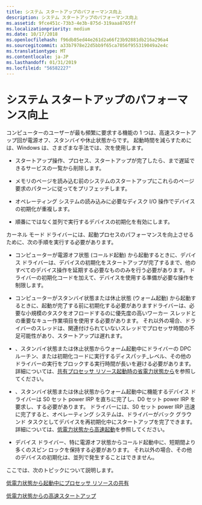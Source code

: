 ```yaml
---
title: システム スタートアップのパフォーマンス向上
description: システム スタートアップのパフォーマンス向上
ms.assetid: 9fce451c-73b3-4e3b-875d-319aaa8765ff
ms.localizationpriority: medium
ms.date: 10/17/2018
ms.openlocfilehash: f96db85ed44e261d2a66f23b92881db216a296a4
ms.sourcegitcommit: a33b7978e22d5bb9f65ca7056f955319049a2e4c
ms.translationtype: MT
ms.contentlocale: ja-JP
ms.lasthandoff: 01/31/2019
ms.locfileid: "56582227"
---
```

# <a name="improving-system-startup-performance"></a>システム スタートアップのパフォーマンス向上


コンピューターのユーザーが最も頻繁に要求する機能の 1 つは、高速スタートアップ回が電源オフ、スタンバイや休止状態からです。 起動時間を減らすためには、Windows は、さまざまな手法では、次を使用します。

-   スタートアップ操作、プロセス、スタートアップが完了したら、まで遅延できるサービスの一覧から削除します。

-   メモリのページを読み込む前のシステムのスタートアップにこれらのページ要求のパターンに従ってをプリフェッチします。

-   オペレーティング システムの読み込みに必要なディスク I/O 操作でデバイスの初期化が重複します。

-   順番にではなく並列で実行するデバイスの初期化を有効にします。

カーネル モード ドライバーには、起動プロセスのパフォーマンスを向上させるために、次の手順を実行する必要があります。

-   コンピューターが電源オフ状態 (コールド起動) から起動するときに、デバイス ドライバーは、デバイスの初期化をスタートアップが完了するまで、他のすべてのデバイス操作を延期する必要なもののみを行う必要があります。 ドライバーの初期化コードを加えて、デバイスを使用する準備が必要な操作を制限します。

-   コンピューターがスタンバイ状態または休止状態 (ウォーム起動) から起動するときに、起動が完了する前に初期化する必要がありますドライバーは、必要な小規模のタスクをオフロードするのに優先度の高いワーカー スレッドとの重要なキュー作業項目を使用する必要があります。 それ以外の場合、ドライバーのスレッドは、関連付けられていないスレッドでプロセッサ時間の不足可能性があり、スタートアップは遅れます。

-   、スタンバイ状態または休止状態からウォーム起動中にドライバーの DPC ルーチン、または初期化コードに実行するディスパッチ\_レベル、その他のドライバーの実行をブロックする実行時間が長いを避ける必要があります。 詳細については、[共有プロセッサ リソース起動時の省電力状態から](sharing-processor-resources-during-startup-from-a-low-power-state.md)を参照してください。

-   、スタンバイ状態または休止状態からウォーム起動中に機能するデバイス ドライバーは S0 セット power IRP を直ちに完了し、D0 セット power IRP を要求し、する必要があります。 ドライバーには、S0 セット power IRP 迅速に完了すると、オペレーティング システムは、ドライバーがバック グラウンド タスクとしてデバイスを再初期化中にスタートアップを完了できます。 詳細については、[低電力状態から高速起動](fast-startup-from-a-low-power-state.md)を参照してください。

-   デバイス ドライバー、特に電源オフ状態からコールド起動中に、短期間より多くのスピン ロックを保持する必要があります。 それ以外の場合、その他のデバイスの初期化は、並列で発生することはできません。

ここでは、次のトピックについて説明します。

[低電力状態から起動中にプロセッサ リソースの共有](sharing-processor-resources-during-startup-from-a-low-power-state.md)

[低電力状態からの高速スタートアップ](fast-startup-from-a-low-power-state.md)

 

 





